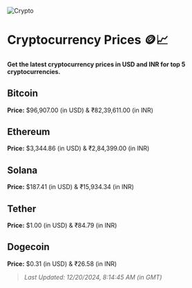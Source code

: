 
![Crypto](https://www.techguide.com.au/wp-content/uploads/2020/11/crypto3.jpeg)

# Cryptocurrency Prices 🪙📈

#### Get the latest cryptocurrency prices in USD and INR for top 5 cryptocurrencies.

## Bitcoin

**Price:** $96,907.00 (in USD) & ₹82,39,611.00 (in INR)

## Ethereum

**Price:** $3,344.86 (in USD) & ₹2,84,399.00 (in INR)

## Solana

**Price:** $187.41 (in USD) & ₹15,934.34 (in INR)

## Tether

**Price:** $1.00 (in USD) & ₹84.79 (in INR)

## Dogecoin

**Price:** $0.31 (in USD) & ₹26.58 (in INR)

> _Last Updated: 12/20/2024, 8:14:45 AM (in GMT)_
